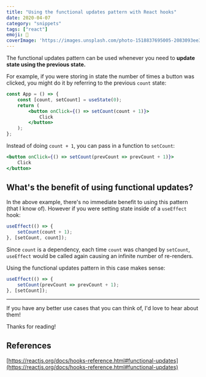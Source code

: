 ```yaml
---
title: "Using the functional updates pattern with React hooks"
date: 2020-04-07
category: "snippets"
tags: ["react"]
emoji: 🎣
coverImage: 'https://images.unsplash.com/photo-1518837695005-2083093ee35b?ixlib=rb-1.2.1&ixid=eyJhcHBfaWQiOjEyMDd9&auto=format&fit=crop&w=1050&q=80'
--- 
```


The functional updates pattern can be used whenever you need to **update state using the previous state.**

For example, if you were storing in state the number of times a button was clicked, you might do it by referring to the previous `count` state:

```jsx
const App = () => {
    const [count, setCount] = useState(0);
    return (
        <button onClick={() => setCount(count + 1)}>
            Click
        </button>
    );
};
```

Instead of doing `count + 1`, you can pass in a function to `setCount`:
```jsx
<button onClick={() => setCount(prevCount => prevCount + 1)}>
    Click
</button>
```

## What's the benefit of using functional updates?

In the above example, there's no immediate benefit to using this pattern (that I know of). However if you were setting state inside of a `useEffect` hook:

```jsx
useEffect(() => {
    setCount(count + 1);
}, [setCount, count]);
```

Since `count` is a dependency, each time `count` was changed by `setCount`, `useEffect` would be called again causing an infinite number of re-renders.

Using the functional updates pattern in this case makes sense:

```jsx
useEffect(() => {
    setCount(prevCount => prevCount + 1);
}, [setCount]);
```

---

If you have any better use cases that you can think of, I'd love to hear about them!

Thanks for reading!

## References

[https://reactjs.org/docs/hooks-reference.html#functional-updates](https://reactjs.org/docs/hooks-reference.html#functional-updates)